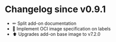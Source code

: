 # Changelog since v0.9.1
- ✏ Split add-on documentation 
- 🔨 Implement OCI image specification on labels 
- ⬆ Upgrades add-on base image to v7.2.0 
